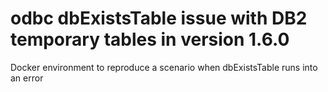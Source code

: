 # odbc dbExistsTable issue with DB2 temporary tables in version 1.6.0
Docker environment to reproduce a scenario when dbExistsTable runs into an error
